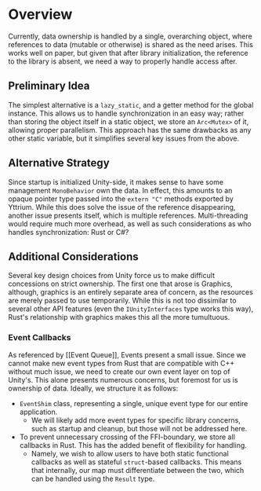 # Overview
Currently, data ownership is handled by a single, overarching object, where references to data (mutable or otherwise) is shared as the need arises. This works well on paper, but given that after library initialization, the reference to the library is absent, we need a way to properly handle access after.

## Preliminary Idea
The simplest alternative is a `lazy_static`, and a getter method for the global instance. This allows us to handle synchronization in an easy way; rather than storing the object itself in a static object, we store an `Arc<Mutex>` of it, allowing proper parallelism. This approach has the same drawbacks as any other static variable, but it simplifies several key issues from the above.
## Alternative Strategy
Since startup is initialized Unity-side, it makes sense to have some management `MonoBehavior` own the data. In effect, this amounts to an opaque pointer type passed into the `extern "C"` methods exported by Yttrium. While this does solve the issue of the reference disappearing, another issue presents itself, which is multiple references. Multi-threading would require much more overhead, as well as such considerations as who handles synchronization: Rust or C#?

## Additional Considerations
Several key design choices from Unity force us to make difficult concessions on strict ownership. The first one that arose is Graphics, although, graphics is an entirely separate area of concern, as the resources are merely passed to use temporarily. While this is not too dissimilar to several other API features (even the `IUnityInterfaces` type works this way), Rust's relationship with graphics makes this all the more tumultuous.

### Event Callbacks
As referenced by [[Event Queue]], Events present a small issue. Since we cannot make new event types from Rust that are compatible with C++ without much issue, we need to create our own event layer on top of Unity's. This alone presents numerous concerns, but foremost for us is ownership of data. Ideally, we structure it as follows:
- `EventShim` class, representing a single, unique event type for our entire application. 
	- We will likely add more event types for specific library concerns, such as startup and cleanup, but those will not be addressed here.
- To prevent unnecessary crossing of the FFI-boundary, we store all callbacks in Rust. This has the added benefit of flexibility for handling.
	- Namely, we wish to allow users to have both static functional callbacks as well as stateful `struct`-based callbacks. This means that internally, our map must differentiate between the two, which can be handled using the `Result` type.